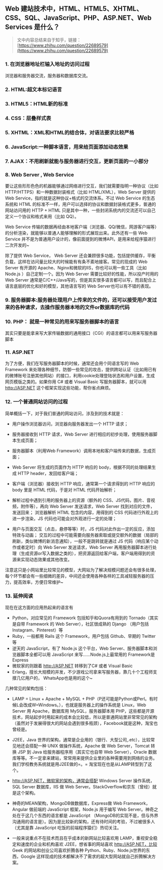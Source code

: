 ## Web 建站技术中，HTML、HTML5、XHTML、CSS、SQL、JavaScript、PHP、ASP.NET、Web Services 是什么？
> 文中内容总结来自于知乎，链接：[https://www.zhihu.com/question/22689579](https://www.zhihu.com/question/22689579)
### 1. 在浏览器地址栏输入地址的访问过程
浏览器和服务器交流，服务器和数据库交流。
### 2. HTML:超文本标记语言
### 3. HTML5：HTML新的标准
### 4. CSS：层叠样式表
### 5. XHTML：XML和HTML的结合体，对语法要求比较严格
### 6. JavaScript:一种脚本语言，用来给页面添加动态效果 
### 7. AJAX：不用刷新就能与服务器进行交互，更新页面的一小部分
### 8. Web Server , Web Service
  要让这些形形色色的机器能够通过网络进行交互，我们就需要指明一种协议（比如 HTTP/HTTPS）和一种数据封装格式（比如 HTML/XML），Web Server 提供的 Web Service，指的就是这种协议+格式的交流体系。不过 Web Service 的生态系统和 HTML 的标准不一样，用户可以选择的协议和数据封装格式更多，普通的网站访问用的 HTTP + HTML 只是其中一种，一些封闭系统内的交流还可以自己定义一个协议和格式来用（比如 QQ）。

  Web Service 传输的数据再经由本地客户端（浏览器、QQ/微信，网游客户端等）的分析渲染，就能够以普通人能够理解的形式展现出来。此外还有一些 Web Service 并不是为普通用户设计的，像前面提到的微博API，是用来给程序猿进行二次开发的~ 

  除了提供 Web Service， Web Server 还会兼顾很多功能，包括提供缓存，平衡负载，这样在访问量比较大的时候能有有条不紊地接客。常见的现成的 Web Server 有开源的 Apache、Nginx和微软的IIS，你也可以用一些工具（比如 Node.js ）自己定制一个。因为 Web Server 需要比较好的性能，所以投产时用的 Web Server 通常是C/C++/Java写的，但是其实很多语言都可以写，而且配合上语言底层的优化和好的模型，其他语言写的 Web Server也可以有不错的表现。
### 9. 服务器脚本:服务器处理用户上传来的文件的，还可以接受用户发过来的各种请求，去操作服务器本地的文件or数据库的代码
### 10. PHP： 就是一种常见的用来写服务器脚本的语言
其实只要是能拿来写大家传输数据的通用接口（CGI）的语言都可以用来写服务器脚本
### 11. ASP.NET
  为了方便，我们在写服务器脚本的时候，通常还会用个同语言写的 Web Framework 来处理各种细节，防御一些常见的攻击，提供跨站认证（比如用已有的微博账号注册其他网站）的接口，利用cookie处理登陆状态和用户设置，生成网页模版之类的。如果你用 C# 或者 Visual Basic 写服务器脚本，就可以用 http://ASP.NET 这个框架实现这些功能，帮你省点麻烦。
### 12. 一个普通网站访问的过程
简单概括一下，对于我们普通的网站访问，涉及到的技术就是：


- 用户操作浏览器访问，浏览器向服务器发出一个 HTTP 请求；


- 服务器接收到 HTTP 请求，Web Server 进行相应的初步处理，使用服务器脚本生成页面；


- 服务器脚本（利用Web Framework）调用本地和客户端传来的数据，生成页面；


- Web Server 将生成的页面作为 HTTP 响应的 body，根据不同的处理结果生成 HTTP header，发回给客户端；


- 客户端（浏览器）接收到 HTTP 响应，通常第一个请求得到的 HTTP 响应的 body 里是 HTML 代码，于是对 HTML 代码开始解析；


- 解析过程中遇到引用的服务器上的资源（额外的 CSS、JS代码，图片、音视频，附件等），再向 Web Server 发送请求，Web Server 找到对应的文件，发送回来；
浏览器解析 HTML 包含的内容，用得到的 CSS 代码进行外观上的进一步渲染，JS 代码也可能会对外观进行一定的处理；


- 用户与页面交互（点击，悬停等等）时，JS 代码对此作出一定的反应，添加特效与动画；
交互的过程中可能需要向服务器索取或提交额外的数据（局部的刷新，类似微博的新消息通知），一般不是跳转就是通过 JS 代码（响应某个动作或者定时）向 Web Server 发送请求，Web Server 再用服务器脚本进行处理（生成资源or写入数据之类的），把资源返回给客户端，客户端用得到的资源来实现动态效果或其他改变。

注意这只是小网站里比较常见的模型，大网站为了解决规模问题还会有很多处理，每个环节都会有一些细微的差异，中间还会使用各种各样的工具减轻服务器的压力，提高效率，方便日常维护~
### 13. 延伸阅读
现在在这方面的应用热起来的语言有

- Python，对应常见的 Framework 包括知乎和Quora有用到的 Tornado（其实是自带 Framework 的 Web Server），社区很成熟的 Django （用户包括 Instagram、Pinterest）等
- Ruby，一般都用 Rails 这个 Framework，用户包括 Github、早期的 Twitter 等
- 逆天的 JavaScript，有了 Node.js 这个平台，Web Server、服务器脚本和浏览器脚本全都可以用 JavaScript 来写……Node.js上最常用的 Framework是Express
- 微软家的则跟着 http://ASP.NET 转移到了C# 或者 Visual Basic
- Erlang，擅长大规模的并发，不少游戏公司拿来写服务器，靠几十个工程师支撑几亿用户的， WhatsApp也是用的这个~

几种常见的架构包括：

- LAMP = Linux + Apache + MySQL + PHP（P还可能是Python或Perl。有时候L会改成W=Windows。），也就是服务器上的操作系统是 Linux，Web Server 用 Apache，数据库用 MySQL，服务器脚本用 PHP，这些都是开源技术，网站起步时用起来的成本会比较低，所以是普通网站里非常常见的架构（虽然对于发展得很大的网站会遇到很多瓶颈），Facebook就是这种，淘宝也曾经是。


- J2EE，Java 世界的架构，通常是企业用的（银行、大型公司,.etc），比较常见地还会搭配一种 UNIX 做操作系统，Apache 做 Web Server，Tomcat 转换 JSP 到 Java 给服务器程序用（其实它也自带 Web Server），Oracle 数据库等等。不一定拿来建站，常常用来提供企业里的各种需要用到网络的业务。我们学校教务系统就是用J2EE做的=。= 淘宝现在也是从LAMP转型到了这个。


- http://ASP.NET，微软家的架构，通常会搭配 Windows Server 操作系统，SQL Server 数据库，IIS 做 Web Server。StackOverflow和京东（曾经）就是这个架构。


- 神奇的MEAN架构，MongoDB做数据库，Express做 Web Framework，Angular 做前端的 JavaScript 框架，Node.js 用于编写 Web Server。神奇之处在于这几个东西的语言都是 JavaScript （MongoDB的实现不是，但与外界沟通用的语言是）。因为是比较新的架构，还有待时间的考验，不过被很多人（尤其是靠 JavaScript 吃饭的前端程序猿们）热切关注。


- 一般来说重点不在技术而且在乎成本的新网站比较喜欢用 LAMP，重视安全稳定和速度的企业和机构喜欢 J2EE，想省事的网站喜欢 http://ASP.NET，比较 Geek 的网站和创业公司喜欢折腾各种 Python、Ruby、Node.js世界的东西，Google 这样现成的技术都解决不了需求的超大型网站就自己折腾解决方案。




